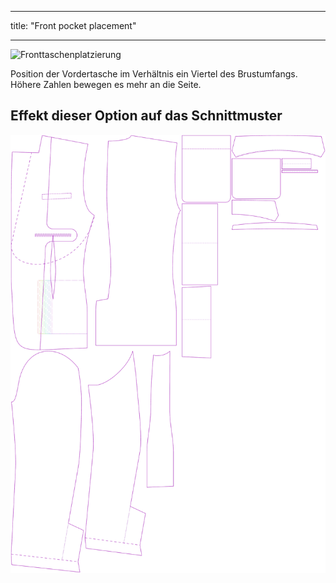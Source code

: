 - - -
title: "Front pocket placement"
- - -

![Fronttaschenplatzierung](frontpocketplacement.svg)

Position der Vordertasche im Verhältnis ein Viertel des Brustumfangs. Höhere Zahlen bewegen es mehr an die Seite.

## Effekt dieser Option auf das Schnittmuster

![Dieses Bild zeigt den Effekt dieser Option, indem es mehrere Varianten überlagert, die einen anderen Wert für diese Option haben](jaeger_frontpocketplacement_sample.svg "Effect of this option on the pattern")
